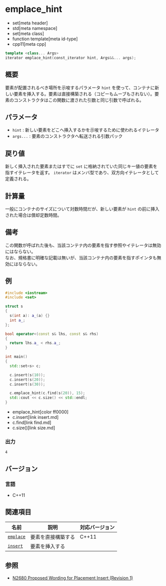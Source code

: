 # emplace_hint
* set[meta header]
* std[meta namespace]
* set[meta class]
* function template[meta id-type]
* cpp11[meta cpp]

```cpp
template <class... Args>
iterator emplace_hint(const_iterator hint, Args&&... args);
```

## 概要
要素が配置されるべき場所を示唆するパラメータ `hint` を使って、コンテナに新しい要素を挿入する。要素は直接構築される（コピーもムーブもされない）。要素のコンストラクタはこの関数に渡された引数と同じ引数で呼ばれる。


## パラメータ
- `hint` : 新しい要素をどこへ挿入するかを示唆するために使われるイテレータ
- `args...` : 要素のコンストラクタへ転送される引数パック


## 戻り値
新しく挿入された要素またはすでに `set` に格納されていた同じキー値の要素を指すイテレータを返す。
`iterator` はメンバ型であり、双方向イテレータとして定義される。


## 計算量
一般にコンテナのサイズについて対数時間だが、新しい要素が `hint` の前に挿入された場合は償却定数時間。


## 備考
この関数が呼ばれた後も、当該コンテナ内の要素を指す参照やイテレータは無効にはならない。  
なお、規格書に明確な記載は無いが、当該コンテナ内の要素を指すポインタも無効にはならない。


## 例
```cpp example
#include <iostream>
#include <set>

struct s
{
  s(int a): a_(a) {}
  int a_;
};

bool operator<(const s& lhs, const s& rhs)
{
  return lhs.a_ < rhs.a_;
}

int main()
{
  std::set<s> c;

  c.insert(s(10));
  c.insert(s(20));
  c.insert(s(30));

  c.emplace_hint(c.find(s(20)), 15);
  std::cout << c.size() << std::endl;
}
```
* emplace_hint[color ff0000]
* c.insert[link insert.md]
* c.find[link find.md]
* c.size()[link size.md]

### 出力
```
4
```


## バージョン
### 言語
- C++11


## 関連項目

| 名前                      | 説明               | 対応バージョン |
|---------------------------|--------------------|----------------|
| [`emplace`](emplace.md) | 要素を直接構築する | C++11          |
| [`insert`](insert.md)   | 要素を挿入する     |                |


## 参照
- [N2680 Proposed Wording for Placement Insert (Revision 1)](http://www.open-std.org/jtc1/sc22/wg21/docs/papers/2008/n2680.pdf)
